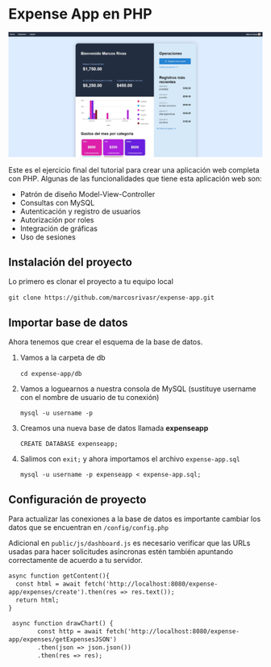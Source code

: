 # Expense App en PHP

![alt text](docs/expense-app-cover.jpg)

Este es el ejercicio final del tutorial para crear una aplicación web completa con PHP. Algunas de las funcionalidades que tiene esta aplicación web son:
- Patrón de diseño Model-View-Controller
- Consultas con MySQL
- Autenticación y registro de usuarios
- Autorización por roles
- Integración de gráficas
- Uso de sesiones

## Instalación del proyecto

Lo primero es clonar el proyecto a tu equipo local

```git clone https://github.com/marcosrivasr/expense-app.git```

## Importar base de datos

Ahora tenemos que crear el esquema de la base de datos.

1. Vamos a la carpeta de db

    ```cd expense-app/db```

2. Vamos a loguearnos a nuestra consola de MySQL (sustituye username con el nombre de usuario de tu conexión)

    ```terminal 
    mysql -u username -p
    ```

3. Creamos una nueva base de datos llamada **expenseapp**

    ```shell
    CREATE DATABASE expenseapp;
    ```

4. Salimos con `exit;` y ahora importamos el archivo `expense-app.sql`

    ```shell    
    mysql -u username -p expenseapp < expense-app.sql;
    ```

## Configuración de proyecto

Para actualizar las conexiones a la base de datos es importante cambiar los datos que se encuentran en `/config/config.php`

Adicional en `public/js/dashboard.js` es necesario verificar que las URLs usadas para hacer solicitudes asíncronas estén también apuntando correctamente de acuerdo a tu servidor.

```
async function getContent(){
  const html = await fetch('http://localhost:8080/expense-app/expenses/create').then(res => res.text());
  return html;
}
```

```
 async function drawChart() {
        const http = await fetch('http://localhost:8080/expense-app/expenses/getExpensesJSON')
        .then(json => json.json())
        .then(res => res);
```